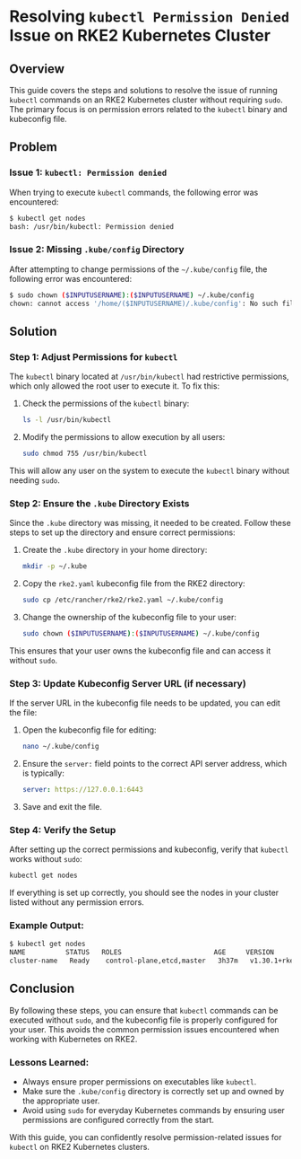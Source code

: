 
# Resolving `kubectl Permission Denied` Issue on RKE2 Kubernetes Cluster

## Overview

This guide covers the steps and solutions to resolve the issue of running `kubectl` commands on an RKE2 Kubernetes cluster without requiring `sudo`. The primary focus is on permission errors related to the `kubectl` binary and kubeconfig file.

## Problem

### Issue 1: `kubectl: Permission denied`

When trying to execute `kubectl` commands, the following error was encountered:

```bash
$ kubectl get nodes
bash: /usr/bin/kubectl: Permission denied
```

### Issue 2: Missing `.kube/config` Directory

After attempting to change permissions of the `~/.kube/config` file, the following error was encountered:

```bash
$ sudo chown ($INPUTUSERNAME):($INPUTUSERNAME) ~/.kube/config
chown: cannot access '/home/($INPUTUSERNAME)/.kube/config': No such file or directory
```

## Solution

### Step 1: Adjust Permissions for `kubectl`

The `kubectl` binary located at `/usr/bin/kubectl` had restrictive permissions, which only allowed the root user to execute it. To fix this:

1. Check the permissions of the `kubectl` binary:
    ```bash
    ls -l /usr/bin/kubectl
    ```

2. Modify the permissions to allow execution by all users:
    ```bash
    sudo chmod 755 /usr/bin/kubectl
    ```

This will allow any user on the system to execute the `kubectl` binary without needing `sudo`.

### Step 2: Ensure the `.kube` Directory Exists

Since the `.kube` directory was missing, it needed to be created. Follow these steps to set up the directory and ensure correct permissions:

1. Create the `.kube` directory in your home directory:
    ```bash
    mkdir -p ~/.kube
    ```

2. Copy the `rke2.yaml` kubeconfig file from the RKE2 directory:
    ```bash
    sudo cp /etc/rancher/rke2/rke2.yaml ~/.kube/config
    ```

3. Change the ownership of the kubeconfig file to your user:
    ```bash
    sudo chown ($INPUTUSERNAME):($INPUTUSERNAME) ~/.kube/config
    ```

This ensures that your user owns the kubeconfig file and can access it without `sudo`.

### Step 3: Update Kubeconfig Server URL (if necessary)

If the server URL in the kubeconfig file needs to be updated, you can edit the file:

1. Open the kubeconfig file for editing:
    ```bash
    nano ~/.kube/config
    ```

2. Ensure the `server:` field points to the correct API server address, which is typically:
    ```yaml
    server: https://127.0.0.1:6443
    ```

3. Save and exit the file.

### Step 4: Verify the Setup

After setting up the correct permissions and kubeconfig, verify that `kubectl` works without `sudo`:

```bash
kubectl get nodes
```

If everything is set up correctly, you should see the nodes in your cluster listed without any permission errors.

### Example Output:

```bash
$ kubectl get nodes
NAME          STATUS   ROLES                       AGE     VERSION
cluster-name   Ready    control-plane,etcd,master   3h37m   v1.30.1+rke2r1
```

## Conclusion

By following these steps, you can ensure that `kubectl` commands can be executed without `sudo`, and the kubeconfig file is properly configured for your user. This avoids the common permission issues encountered when working with Kubernetes on RKE2.

### Lessons Learned:
- Always ensure proper permissions on executables like `kubectl`.
- Make sure the `.kube/config` directory is correctly set up and owned by the appropriate user.
- Avoid using `sudo` for everyday Kubernetes commands by ensuring user permissions are configured correctly from the start.

With this guide, you can confidently resolve permission-related issues for `kubectl` on RKE2 Kubernetes clusters.

